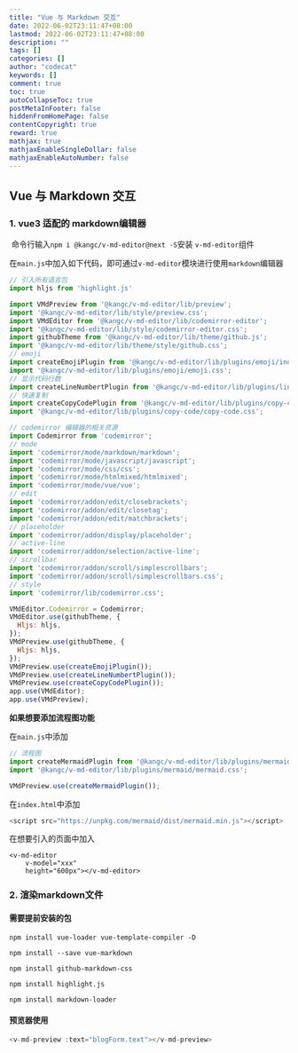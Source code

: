 ```yaml
---
title: "Vue 与 Markdown 交互"
date: 2022-06-02T23:11:47+08:00
lastmod: 2022-06-02T23:11:47+08:00
description: ""
tags: []
categories: []
author: "codecat"
keywords: []
comment: true
toc: true
autoCollapseToc: true
postMetaInFooter: false
hiddenFromHomePage: false
contentCopyright: true
reward: true
mathjax: true
mathjaxEnableSingleDollar: false
mathjaxEnableAutoNumber: false
---
```


## Vue 与 Markdown 交互

### 1. vue3 适配的 markdown编辑器

​	命令行输入`npm i @kangc/v-md-editor@next -S`安装 `v-md-editor`组件

​	在`main.js`中加入如下代码，即可通过`v-md-editor`模块进行使用`markdown`编辑器

```javascript
// 引入所有语言包
import hljs from 'highlight.js'

import VMdPreview from '@kangc/v-md-editor/lib/preview';
import '@kangc/v-md-editor/lib/style/preview.css';
import VMdEditor from '@kangc/v-md-editor/lib/codemirror-editor';
import '@kangc/v-md-editor/lib/style/codemirror-editor.css';
import githubTheme from '@kangc/v-md-editor/lib/theme/github.js';
import '@kangc/v-md-editor/lib/theme/style/github.css';
// emoji
import createEmojiPlugin from '@kangc/v-md-editor/lib/plugins/emoji/index';
import '@kangc/v-md-editor/lib/plugins/emoji/emoji.css';
// 显示代码行数
import createLineNumbertPlugin from '@kangc/v-md-editor/lib/plugins/line-number/index';
// 快速复制
import createCopyCodePlugin from '@kangc/v-md-editor/lib/plugins/copy-code/index';
import '@kangc/v-md-editor/lib/plugins/copy-code/copy-code.css';

// codemirror 编辑器的相关资源
import Codemirror from 'codemirror';
// mode
import 'codemirror/mode/markdown/markdown';
import 'codemirror/mode/javascript/javascript';
import 'codemirror/mode/css/css';
import 'codemirror/mode/htmlmixed/htmlmixed';
import 'codemirror/mode/vue/vue';
// edit
import 'codemirror/addon/edit/closebrackets';
import 'codemirror/addon/edit/closetag';
import 'codemirror/addon/edit/matchbrackets';
// placeholder
import 'codemirror/addon/display/placeholder';
// active-line
import 'codemirror/addon/selection/active-line';
// scrollbar
import 'codemirror/addon/scroll/simplescrollbars';
import 'codemirror/addon/scroll/simplescrollbars.css';
// style
import 'codemirror/lib/codemirror.css';

VMdEditor.Codemirror = Codemirror;
VMdEditor.use(githubTheme, {
  Hljs: hljs,
});
VMdPreview.use(githubTheme, {
  Hljs: hljs,
});
VMdPreview.use(createEmojiPlugin());
VMdPreview.use(createLineNumbertPlugin());
VMdPreview.use(createCopyCodePlugin());
app.use(VMdEditor);
app.use(VMdPreview);
```

**如果想要添加流程图功能**

在`main.js`中添加

```javascript
// 流程图
import createMermaidPlugin from '@kangc/v-md-editor/lib/plugins/mermaid/cdn';
import '@kangc/v-md-editor/lib/plugins/mermaid/mermaid.css';

VMdPreview.use(createMermaidPlugin());
```

在`index.html`中添加

```javascript
<script src="https://unpkg.com/mermaid/dist/mermaid.min.js"></script>
```

在想要引入的页面中加入

```vue
<v-md-editor
    v-model="xxx"
    height="600px"></v-md-editor>
```

### 2. 渲染markdown文件

#### 需要提前安装的包

`npm install vue-loader vue-template-compiler -D`

`npm install --save vue-markdown`

`npm install github-markdown-css`

`npm install highlight.js`

`npm install markdown-loader`

#### 预览器使用

```javascript
<v-md-preview :text="blogForm.text"></v-md-preview>
```

